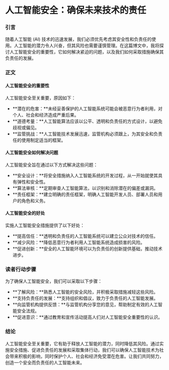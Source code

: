 # 人工智能安全：确保未来技术的责任

### 引言

随着人工智能 (AI) 技术的迅速发展，我们必须优先考虑其安全性和负责任的使用。人工智能的潜力令人兴奋，但其风险也需要谨慎管理。在这篇博文中，我将探讨人工智能安全的重要性，它如何解决紧迫的问题，以及我们如何采取措施确保其负责任的发展。

### 正文

#### 人工智能安全的重要性

人工智能安全至关重要，原因如下：

- **潜在的危害：**未经妥善保护的人工智能系统可能会被恶意行为者利用，对个人、社会和经济造成严重后果。
- **道德考量：**人工智能算法应该以公平、透明和负责任的方式设计，以避免歧视或偏见。
- **监管挑战：**人工智能技术发展迅速，监管机构必须跟上，为其安全和负责任的使用制定适当的框架。

#### 人工智能安全如何解决问题

人工智能安全旨在通过以下方式解决这些问题：

- **安全设计：**将安全措施纳入人工智能系统的开发过程，从一开始就使其具有弹性和安全性。
- **算法审核：**定期审查人工智能算法，以识别和消除潜在的偏差或漏洞。
- **责任框架：**建立明确的责任框架，明确人工智能开发人员、部署人员和用户的角色和义务。

#### 人工智能安全的好处

实施人工智能安全措施提供了以下好处：

- **提高信任：**透明和负责任的人工智能系统可以建立公众对技术的信任。
- **减少风险：**降低恶意行为者利用人工智能系统造成损害的风险。
- **促进创新：**安全的人工智能环境可以为负责任的创新提供基础，推动技术进步。

### 读者行动步骤

为了确保人工智能安全，我们可以采取以下步骤：

- **了解风险：**熟悉人工智能的安全风险，并积极采取措施减轻这些风险。
- **支持负责任的发展：**支持组织和倡议，致力于负责任的人工智能发展。
- **向监管机构提供反馈：**与监管机构分享您的意见，帮助制定有效的人工智能安全法规。
- **促进意识：**通过教育和宣传活动提高人们对人工智能安全重要性的认识。

### 结论

人工智能安全至关重要，它有助于释放人工智能的潜力，同时降低其风险。通过实施安全措施、促进负责任的发展和采取集体行动，我们可以确保人工智能技术为社会带来积极的影响，同时保护个人、社会和经济免受潜在危害。让我们共同努力，创造一个安全而负责任的人工智能未来。
